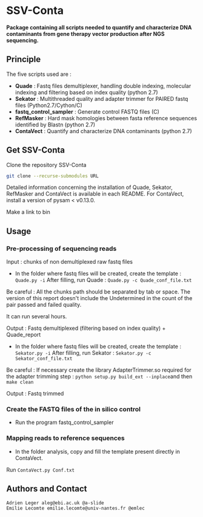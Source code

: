 # SSV-Conta

**Package containing all scripts needed to quantify and characterize DNA contaminants from gene therapy vector production after NGS sequencing.** 

## Principle

The five scripts used are : 

* **Quade** : Fastq files demultiplexer, handling double indexing, molecular indexing and filtering based on index quality (python 2.7)
* **Sekator** : Multithreaded quality and adapter trimmer for PAIRED fastq files (Python2.7/Cython/C)
* **fastq_control_sampler** : Generate control FASTQ files (C)
* **RefMasker** : Hard mask homologies between fasta reference sequences identified by Blastn (python 2.7)
* **ContaVect** : Quantify and characterize DNA contaminants (python 2.7)



## Get SSV-Conta

Clone the repository SSV-Conta
```bash
git clone --recurse-submodules URL
```
Detailed information concerning the installation of Quade, Sekator, RefMasker and ContaVect is available in each README.
For ContaVect, install a version of pysam < v0.13.0. 

Make a link to bin 

## Usage 

### Pre-processing of sequencing reads
Input : chunks of non demultiplexed raw fastq files 

* In the folder where fastq files will be created, create the template : ```Quade.py -i```
After filling, run Quade :  ```Quade.py -c Quade_conf_file.txt```

Be careful : All the chunks path should be separated by tab or space. 
The version of this report doesn't include the Undetermined in the count of the pair passed and failed quality.

It can run several hours.

Output : Fastq demultiplexed (filtering based on index quality) +  Quade_report 

* In the folder where fastq files will be created, create the template : ```Sekator.py -i```
After filling, run Sekator : ```Sekator.py -c Sekator_conf_file.txt```

Be careful : If necessary create the library AdapterTrimmer.so required for the adapter trimming step :
```python setup.py build_ext --inplace```and then ```make clean```

Output : Fastq trimmed

### Create the FASTQ files of the in silico control

* Run the program fastq_control_sampler

### Mapping reads to reference sequences

* In the folder analysis, copy and fill the template present directly in ContaVect.

Run ```ContaVect.py Conf.txt```


## Authors and Contact

    Adrien Leger aleg@ebi.ac.uk @a-slide
    Emilie Lecomte emilie.lecomte@univ-nantes.fr @emlec


